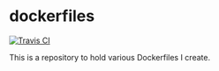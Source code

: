 # dockerfiles

[![Travis CI](https://travis-ci.org/jrasell/dockerfiles.svg?branch=master)](https://travis-ci.org/jrasell/dockerfiles)

This is a repository to hold various Dockerfiles I create.

